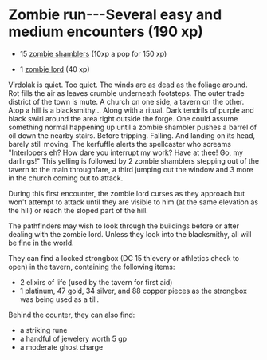 # Zombie run---Several easy and medium encounters (190 xp)
- 15 [zombie shamblers](https://2e.aonprd.com/Monsters.aspx?ID=3249&Redirected=1) (10xp a pop for 150 xp)

- 1 [zombie lord](https://2e.aonprd.com/Monsters.aspx?ID=1921) (40 xp)

Virdolak is quiet. Too quiet. The winds are as dead as the foliage around. Rot fills the air as leaves crumble underneath footsteps. The outer trade district of the town is mute. A church on one side, a tavern on the other. Atop a hill is a blacksmithy... Along with a ritual. Dark tendrils of purple and black swirl around the area right outside the forge. One could assume something normal happening up until a zombie shambler pushes a barrel of oil down the nearby stairs. Before tripping. Falling. And landing on its head, barely still moving. The kerfuffle alerts the spellcaster who screams "Interlopers eh? How dare you interrupt my work? Have at thee! Go, my darlings!" This yelling is followed by 2 zombie shamblers stepping out of the tavern to the main throughfare, a third jumping out the window and 3 more in the church coming out to attack. 

During this first encounter, the zombie lord curses as they approach but won't attempt to attack until they are visible to him (at the same elevation as the hill) or reach the sloped part of the hill. 

The pathfinders may wish to look through the buildings before or after dealing with the zombie lord. Unless they look into the blacksmithy, all will be fine in the world. 

They can find a locked strongbox (DC 15 thievery or athletics check to open) in the tavern, containing the following items:
- 2 elixirs of life (used by the tavern for first aid)
- 1 platinum, 47 gold, 34 silver, and 88 copper pieces as the strongbox was being used as a till.


Behind the counter, they can also find:
  - a striking rune 
  - a handful of jewelery worth 5 gp
  - a moderate ghost charge
